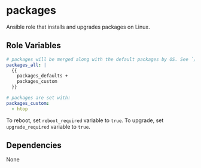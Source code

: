 
packages
===============================

Ansible role that installs and upgrades packages on Linux.

Role Variables
--------------

```yaml
# packages will be merged along with the default packages by OS. See `/vars` directory.
packages_all: |
  {{
    packages_defaults +
    packages_custom
  }}
```

```yaml
# packages are set with:
packages_custom:
  - htop
```

To reboot, set `reboot_required` variable to `true`. To upgrade, set `upgrade_required` variable to `true`.

Dependencies
------------

None
